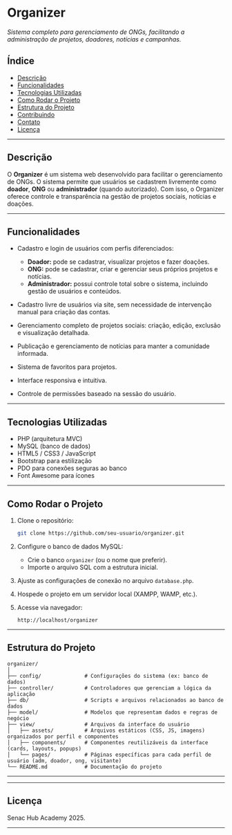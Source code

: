# Organizer

*Sistema completo para gerenciamento de ONGs, facilitando a administração de projetos, doadores, notícias e campanhas.*


## Índice

* [Descrição](#descrição)
* [Funcionalidades](#funcionalidades)
* [Tecnologias Utilizadas](#tecnologias-utilizadas)
* [Como Rodar o Projeto](#como-rodar-o-projeto)
* [Estrutura do Projeto](#estrutura-do-projeto)
* [Contribuindo](#contribuindo)
* [Contato](#contato)
* [Licença](#licença)

---

## Descrição

O **Organizer** é um sistema web desenvolvido para facilitar o gerenciamento de ONGs. O sistema permite que usuários se cadastrem livremente como **doador**, **ONG** ou **administrador** (quando autorizado). Com isso, o Organizer oferece controle e transparência na gestão de projetos sociais, notícias e doações.

---

## Funcionalidades

* Cadastro e login de usuários com perfis diferenciados:

  * **Doador:** pode se cadastrar, visualizar projetos e fazer doações.
  * **ONG:** pode se cadastrar, criar e gerenciar seus próprios projetos e notícias.
  * **Administrador:** possui controle total sobre o sistema, incluindo gestão de usuários e conteúdos.

* Cadastro livre de usuários via site, sem necessidade de intervenção manual para criação das contas.

* Gerenciamento completo de projetos sociais: criação, edição, exclusão e visualização detalhada.

* Publicação e gerenciamento de notícias para manter a comunidade informada.

* Sistema de favoritos para projetos.

* Interface responsiva e intuitiva.

* Controle de permissões baseado na sessão do usuário.

---

## Tecnologias Utilizadas

* PHP (arquitetura MVC)
* MySQL (banco de dados)
* HTML5 / CSS3 / JavaScript
* Bootstrap para estilização
* PDO para conexões seguras ao banco
* Font Awesome para ícones

---

## Como Rodar o Projeto

1. Clone o repositório:

   ```bash
   git clone https://github.com/seu-usuario/organizer.git
   ```

2. Configure o banco de dados MySQL:

   * Crie o banco `organizer` (ou o nome que preferir).
   * Importe o arquivo SQL com a estrutura inicial.

3. Ajuste as configurações de conexão no arquivo `database.php`.

4. Hospede o projeto em um servidor local (XAMPP, WAMP, etc.).

5. Acesse via navegador:

   ```
   http://localhost/organizer
   ```

---

## Estrutura do Projeto

```
organizer/
│
├── config/              # Configurações do sistema (ex: banco de dados)
├── controller/          # Controladores que gerenciam a lógica da aplicação
├── db/                  # Scripts e arquivos relacionados ao banco de dados
├── model/               # Modelos que representam dados e regras de negócio
├── view/                # Arquivos da interface do usuário
│   ├── assets/          # Arquivos estáticos (CSS, JS, imagens) organizados por perfil e componentes
│   ├── components/      # Componentes reutilizáveis da interface (cards, layouts, popups)
│   └── pages/           # Páginas específicas para cada perfil de usuário (adm, doador, ong, visitante)
└── README.md            # Documentação do projeto
```

---

---

## Licença

Senac Hub Academy 2025.

---
